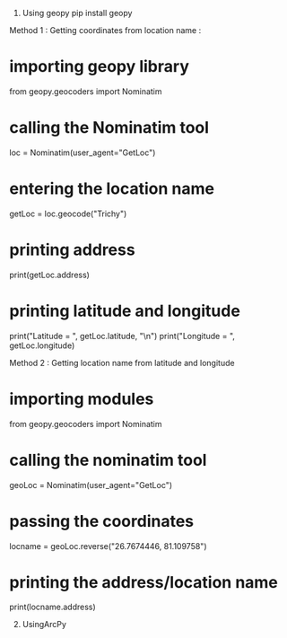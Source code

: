 1. Using geopy 
pip install geopy

Method 1 : Getting coordinates from location name : 
# importing geopy library
from geopy.geocoders import Nominatim

# calling the Nominatim tool
loc = Nominatim(user_agent="GetLoc")

# entering the location name
getLoc = loc.geocode("Trichy")

# printing address
print(getLoc.address)

# printing latitude and longitude
print("Latitude = ", getLoc.latitude, "\n")
print("Longitude = ", getLoc.longitude)

Method 2 : Getting location name from latitude and longitude 
# importing modules
from geopy.geocoders import Nominatim

# calling the nominatim tool
geoLoc = Nominatim(user_agent="GetLoc")

# passing the coordinates
locname = geoLoc.reverse("26.7674446, 81.109758")

# printing the address/location name
print(locname.address)

2. UsingArcPy   

